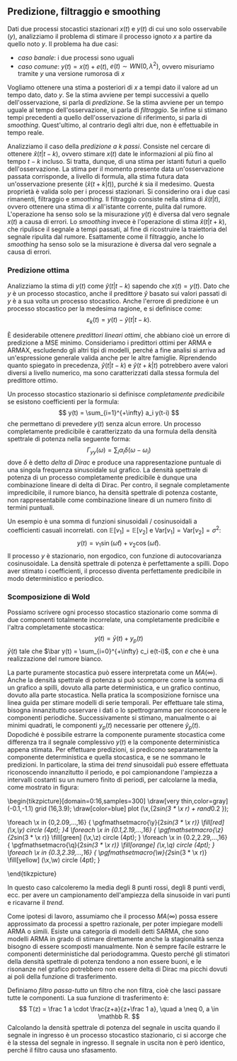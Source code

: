 ## Predizione, filtraggio e smoothing

Dati due processi stocastici stazionari  $x(t)$ e $y(t)$ di cui uno solo osservabile ($y$), analizziamo il problema di stimare il processo ignoto $x$ a partire da quello noto $y$. Il problema ha due casi:

- *caso banale*: i due processi sono uguali
- *caso comune*: $y(t) = x(t) + e(t)$, $e(t) \sim WN(0,\lambda^2)$, ovvero misuriamo tramite $y$ una versione rumorosa di $x$

Vogliamo ottenere una stima a posteriori di $x$ a tempi dato il valore ad un tempo dato, dato $y$. Se la stima avviene per tempi successivi a quello dell'osservazione, si parla di *predizione*. Se la stima avviene per un tempo uguale al tempo dell'osservazione, si parla di *filtraggio*. Se infine si stimano tempi precedenti a quello dell'osservazione di riferimento, si parla di *smoothing*. Quest'ultimo, al contrario degli altri due, non è effettuabile in tempo reale.

Analizziamo il caso della *predizione a $k$ passi*. Consiste nel cercare di ottenere $\hat x(t|t-k)$, ovvero stimare $x(t)$ date le informazioni al più fino al tempo $t-k$ incluso. Si tratta, dunque, di una stima per istanti futuri a quello dell'osservazione. La stima per il momento presente data un'osservazione passata corrisponde, a livello di formula, alla stima futura data un'osservazione presente ($\hat x(t+k|t)$), purché $k$ sia il medesimo. Questa proprietà è valida solo per i processi stazionari. Si considerino ora i due casi rimanenti, filtraggio e *smoothing.* Il filtraggio consiste nella stima di $\hat x(t|t)$, ovvero ottenere una stima di $x$ all'istante corrente, pulita dal rumore. L'operazione ha senso solo se la misurazione $y(t)$ è diversa dal vero segnale $x(t)$ a causa di errori. Lo *smoothing* invece è l'operazione di stima $\hat x(t|t+k)$, che ripulisce il segnale a tempi passati, al fine di ricostruire la traiettoria del segnale ripulita dal rumore. Esattamente come il filtraggio, anche lo *smoothing* ha senso solo se la misurazione è diversa dal vero segnale a causa di errori.

### Predizione ottima

Analizziamo la stima di $y(t)$ come $\hat y(t|t-k)$ sapendo che $x(t) = y(t)$. Dato che $y$ è un processo stocastico, anche il predittore $\hat y$ basato sui valori passati di $y$ è a sua volta un processo stocastico. Anche l'errore di predizione è un processo stocastico per la medesima ragione, e si definisce come:
$$\varepsilon_k (t) = y(t) - \hat y(t|t-k).$$

È desiderabile ottenere *predittori lineari ottimi*, che abbiano cioè un errore di predizione a MSE minimo. Consideriamo i predittori ottimi per ARMA e ARMAX, escludendo gli altri tipi di modelli, perché a fine analisi si arriva ad un'espressione generale valida anche per le altre famiglie.
Riprendendo quanto spiegato in precedenza, $\hat y(t|t-k)$ e $\hat y(t+k|t)$ potrebbero avere valori diversi a livello numerico, ma sono caratterizzati dalla stessa formula del predittore ottimo.

Un processo stocastico stazionario si definisce *completamente predicibile* se esistono coefficienti per la formula:
$$ y(t) = \sum_{i=1}^{+\infty} a_i y(t-i) $$
che permettano di prevedere $y(t)$ senza alcun errore. Un processo completamente predicibile è caratterizzato da una formula della densità spettrale di potenza nella seguente forma:
$$ \Gamma_{yy}(\omega) = \sum_i \alpha_i \delta(\omega - \omega_i)$$
dove $\delta$ è detto *delta di Dirac* e produce una rappresentazione puntuale di una singola frequenza sinusoidale sul grafico. La densità spettrale di potenza di un processo completamente predicibile è dunque una combinazione lineare di delta di Dirac. Per contro, il segnale completamente impredicibile, il rumore bianco, ha densità spettrale di potenza costante, non rappresentabile come combinazione lineare di un numero finito di termini puntuali.

Un esempio è una somma di funzioni sinusoidali / cosinusoidali a coefficienti casuali incorrelati. con $\mathbb E [v_1] = \mathbb E [v_2]$ e $\mathrm{Var} [v_1] = \mathrm{Var} [v_2] = \sigma^2$:
$$y(t) = v_1 \sin(\bar \omega t) + v_2 \cos( \bar\omega t).$$
Il processo $y$ è stazionario, non ergodico, con funzione di autocovarianza cosinusoidale. La densità spettrale di potenza è perfettamente a spilli. Dopo aver stimato i coefficienti, il processo diventa perfettamente predicibile in modo deterministico e periodico.

### Scomposizione di Wold
Possiamo scrivere ogni processo stocastico stazionario come somma di due componenti totalmente incorrelate, una completamente predicibile e l'altra completamente stocastica:
$$y(t) = \bar y(t) + y_p(t)$$
$\bar y(t)$ tale che $\bar y(t) = \sum_{i=0}^{+\infty} c_i e(t-i)$, con $e$ che è una realizzazione del rumore bianco.

La parte puramente stocastica può essere interpretata come un $MA(\infty)$. Anche la densità spettrale di potenza si può scomporre come la somma di un grafico a spilli, dovuto alla parte deterministica, e un grafico continuo, dovuto alla parte stocastica. Nella pratica la scomposizione fornisce una linea guida per stimare modelli di serie temporali. Per effettuare tale stima, bisogna innanzitutto osservare i dati o lo spettrogramma per riconoscere le componenti periodiche. Successivamente si stimano, manualmente o ai minimi quadrati, le componenti $y_p(t)$ necessarie per ottenere $\hat y_p(t)$. Dopodiché è possibile estrarre la componente puramente stocastica come differenza tra il segnale complessivo $y(t)$ e la componente deterministica appena stimata. Per effettuare predizioni, si predicono separatamente la componente deterministica e quella stocastica, e se ne sommano le predizioni.
In particolare, la stima dei *trend* sinusoidali può essere effettuata riconoscendo innanzitutto il periodo, e poi campionandone l'ampiezza a intervalli costanti su un numero finito di periodi, per calcolarne la media, come mostrato in figura:

\begin{tikzpicture}[domain=0:16,samples=300]
\draw[very thin,color=gray] (-0.1,-1.1) grid (16,3.9);
\draw[color=blue] plot (\x,{2*sin(3 * \x r) + rand*0.2 });


\foreach \x in {0,2.09,...,16} {
        \pgfmathsetmacro{\y}{2*sin(3 * \x r)}
        \fill[red] (\x,\y) circle (4pt);
    }4
\foreach \x in {0.1,2.19,...,16} {
        \pgfmathsetmacro{\z}{2*sin(3 * \x r)}
        \fill[green] (\x,\z) circle (4pt);
    }
\foreach \x in {0.2,2.29,...,16} {
        \pgfmathsetmacro{\q}{2*sin(3 * \x r)}
        \fill[orange] (\x,\q) circle (4pt);
    }
\foreach \x in {0.3,2.39,...,16} {
        \pgfmathsetmacro{\w}{2*sin(3 * \x r)}
        \fill[yellow] (\x,\w) circle (4pt);
    }

\end{tikzpicture}

In questo caso calcoleremo la media degli 8 punti rossi, degli 8 punti verdi, ecc. per avere un campionamento dell'ampiezza della sinusoide in vari punti e ricavarne il *trend*.

Come ipotesi di lavoro, assumiamo che il processo $MA(\infty)$ possa essere approssimato da processi a spettro razionale, per poter impiegare modelli ARMA o simili.
Esiste una categoria di modelli detti SARMA, che sono modelli ARMA in grado di stimare direttamente anche la stagionalità senza bisogno di essere scomposti manualmente.
Non è sempre facile estrarre le componenti deterministiche dal periodogramma. Questo perché gli stimatori della densità spettrale di potenza tendono a non essere buoni, e le risonanze nel grafico potrebbero non essere delta di Dirac ma picchi dovuti ai poli della funzione di trasferimento.

Definiamo *filtro passa-tutto* un filtro che non filtra, cioè che lasci passare tutte le componenti. La sua funzione di trasferimento è:
$$ T(z) = \frac 1 a \cdot \frac{z+a}{z+\frac 1 a}, \quad a \neq 0, a \in \mathbb R. $$Calcolando la densità spettrale di potenza del segnale in uscita quando il segnale in ingresso è un processo stocastico stazionario, ci si accorge che è la stessa del segnale in ingresso. Il segnale in uscita non è però identico, perché il filtro causa uno sfasamento.
